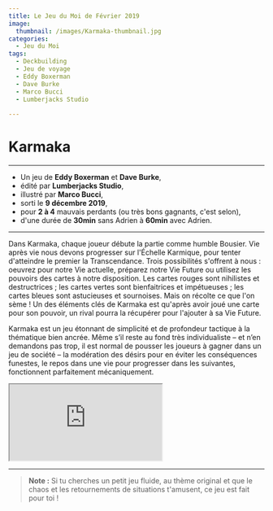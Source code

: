 ```yaml
---
title: Le Jeu du Moi de Février 2019
image: 
  thumbnail: /images/Karmaka-thumbnail.jpg
categories:
  - Jeu du Moi
tags:
  - Deckbuilding
  - Jeu de voyage
  - Eddy Boxerman
  - Dave Burke
  - Marco Bucci
  - Lumberjacks Studio
  
---
```


# Karmaka

---

- Un jeu de **Eddy Boxerman** et **Dave Burke**,
- édité par **Lumberjacks Studio**,
- illustré par **Marco Bucci**,
- sorti le **9 décembre 2019**,
- pour **2 à 4** mauvais perdants (ou très bons gagnants, c'est selon),
- d'une durée de **30min** sans Adrien à **60min** avec Adrien. 

---

Dans Karmaka, chaque joueur débute la partie comme humble Bousier. Vie après vie nous devons progresser sur l'Échelle Karmique, pour tenter d'atteindre le premier la Transcendance.
Trois possibilités s'offrent à nous : oeuvrez pour notre Vie actuelle, préparez notre Vie Future ou utilisez les pouvoirs des cartes à notre disposition. Les cartes rouges sont nihilistes et destructrices ; les cartes vertes sont bienfaitrices et impétueuses ; les cartes bleues sont astucieuses et sournoises.
Mais on récolte ce que l'on sème ! Un des éléments clés de Karmaka est qu'après avoir joué une carte pour son pouvoir, un rival pourra la récupérer pour l'ajouter à sa Vie Future.

Karmaka est un jeu étonnant de simplicité et de profondeur tactique à la thématique bien ancrée. Même s’il reste au fond très individualiste – et n’en demandons pas trop, il est normal de pousser les joueurs à gagner dans un jeu de société – la modération des désirs pour en éviter les conséquences funestes, le repos dans une vie pour progresser dans les suivantes, fonctionnent parfaitement mécaniquement. 


<div class="responsive-embed responsive-embed-16by9">
  <iframe class="responsive-embed-item" src="https://www.youtube.com/watch?v=QXP0rKQp2Jk"></iframe>
</div>

---

> **Note :** Si tu cherches un petit jeu fluide, au thème original et que le chaos et les retournements de situations t'amusent, ce jeu est fait pour toi !